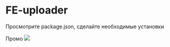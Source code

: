 # FE-uploader

Просмотрите package.json, сделайте необходимые установки

Промо ![](https://share.vidyard.com/watch/meCS8oQXvXDouma41AQtWb?vyetoken=$token_placeholder&autoplay=1)
